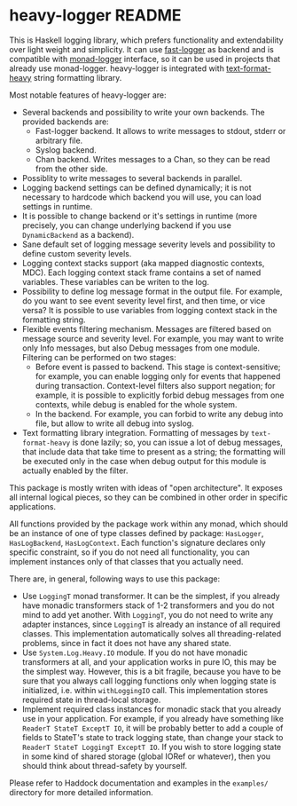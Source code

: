 heavy-logger README
===================

This is Haskell logging library, which prefers functionality and extendability
over light weight and simplicity.
It can use [fast-logger][1] as backend and is compatible with [monad-logger][2]
interface, so it can be used in projects that already use monad-logger.
heavy-logger is integrated with [text-format-heavy][3] string formatting library.

Most notable features of heavy-logger are:

* Several backends and possibility to write your own backends. The provided
  backends are:
  * Fast-logger backend. It allows to write messages to stdout, stderr or
    arbitrary file.
  * Syslog backend.
  * Chan backend. Writes messages to a Chan, so they can be read from the other
    side.
* Possiblity to write messages to several backends in parallel.
* Logging backend settings can be defined dynamically; it is not necessary to
  hardcode which backend you will use, you can load settings in runtime.
* It is possible to change backend or it's settings in runtime (more precisely,
  you can change underlying backend if you use `DynamicBackend` as a backend).
* Sane default set of logging message severity levels and possibility to define
  custom severity levels.
* Logging context stacks support (aka mapped diagnostic contexts, MDC). Each
  logging context stack frame contains a set of named variables. These
  variables can be writen to the log.
* Possibility to define log message format in the output file. For example, do
  you want to see event severity level first, and then time, or vice versa? It
  is possible to use variables from logging context stack in the formatting
  string.
* Flexible events filtering mechanism. Messages are filtered based on message
  source and severity level.  For example, you may want to write only Info
  messages, but also Debug messages from one module.  Filtering can be
  performed on two stages:
  * Before event is passed to backend. This stage is context-sensitive; for
    example, you can enable logging only for events that happened during
    transaction. Context-level filters also support negation; for example, it
    is possible to explicitly forbid debug messages from one contexts, while
    debug is enabled for the whole system.
  * In the backend. For example, you can forbid to write any debug into file,
    but allow to write all debug into syslog.
* Text formatting library integration. Formatting of messages by
  `text-format-heavy` is done lazily; so, you can issue a lot of debug
  messages, that include data that take time to present as a string; the
  formatting will be executed only in the case when debug output for this
  module is actually enabled by the filter.

This package is mostly writen with ideas of "open architecture". It exposes all
internal logical pieces, so they can be combined in other order in specific
applications.

All functions provided by the package work within any monad, which should be an
instance of one of type classes defined by package: `HasLogger`, `HasLogBackend`,
`HasLogContext`. Each function's signature declares only specific constraint, so
if you do not need all functionality, you can implement instances only of that 
classes that you actually need.

There are, in general, following ways to use this package:

* Use `LoggingT` monad transformer. It can be the simplest, if you already have
  monadic transformers stack of 1-2 transformers and you do not mind to add yet
  another. With `LoggingT`, you do not need to write any adapter instances, since
  `LoggingT` is already an instance of all required classes. This implementation
  automatically solves all threading-related problems, since in fact it does not
  have any shared state.
* Use `System.Log.Heavy.IO` module. If you do not have monadic transformers at all,
  and your application works in pure IO, this may be the simplest way. However,
  this is a bit fragile, because you have to be sure that you always call logging
  functions only when logging state is initialized, i.e. within `withLoggingIO`
  call. This implementation stores required state in thread-local storage.
* Implement required class instances for monadic stack that you already use in
  your application. For example, if you already have something like
  `ReaderT StateT ExceptT IO`, it will be probably better to add a couple of 
  fields to StateT's state to track logging state, than change your stack to
  `ReaderT StateT LoggingT ExceptT IO`. If you wish to store logging state in some
  kind of shared storage (global IORef or whatever), then you should think about
  thread-safety by yourself.

Please refer to Haddock documentation and examples in the `examples/` directory
for more detailed information.

[1]: https://hackage.haskell.org/package/fast-logger
[2]: https://hackage.haskell.org/package/monad-logger
[3]: https://hackage.haskell.org/package/text-format-heavy

